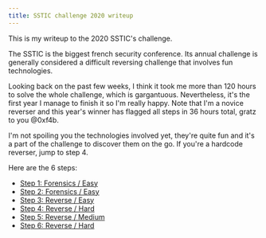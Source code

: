 ```yaml
---
title: SSTIC challenge 2020 writeup
---
```


This is my writeup to the 2020 SSTIC's challenge.

The SSTIC is the biggest french security conference. Its annual challenge is generally considered a difficult reversing challenge that involves fun technologies.

Looking back on the past few weeks, I think it took me more than 120 hours to solve the whole challenge, which is gargantuous. Nevertheless, it's the first year I manage to finish it so I'm really happy. Note that I'm a novice reverser and this year's winner has flagged all steps in 36 hours total, gratz to you @0xf4b.

I'm not spoiling you the technologies involved yet, they're quite fun and it's a part of the challenge to discover them on the go. If you're a hardcode reverser, jump to step 4.

Here are the 6 steps:

* [Step 1: Forensics / Easy](./step1)
* [Step 2: Forensics / Easy](./step2)
* [Step 3: Reverse / Easy](./step3)
* [Step 4: Reverse / Hard](./step4)
* [Step 5: Reverse / Medium](./step5)
* [Step 6: Reverse / Hard](./step6)
